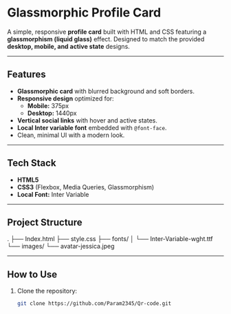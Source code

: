 # Glassmorphic Profile Card

A simple, responsive **profile card** built with HTML and CSS featuring a **glassmorphism (liquid glass)** effect. Designed to match the provided **desktop, mobile, and active state** designs.

---

## Features
- **Glassmorphic card** with blurred background and soft borders.
- **Responsive design** optimized for:
  - **Mobile:** 375px
  - **Desktop:** 1440px
- **Vertical social links** with hover and active states.
- **Local Inter variable font** embedded with `@font-face`.
- Clean, minimal UI with a modern look.

---

## Tech Stack
- **HTML5**
- **CSS3** (Flexbox, Media Queries, Glassmorphism)
- **Local Font:** Inter Variable

---

## Project Structure
.
├── Index.html
├── style.css
├── fonts/
│   └── Inter-Variable-wght.ttf
└── images/
    └── avatar-jessica.jpeg

---

## How to Use
1. Clone the repository:
   ```bash
   git clone https://github.com/Param2345/Qr-code.git
